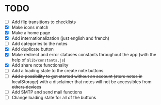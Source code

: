 # TODO

- [ ] Add flip transitions to checklists
- [x] Make icons match
- [x] Make a home page
- [x] Add internationalization (just english and french)
- [ ] Add categories to the notes
- [x] Add duplicate button
- [x] Make redirect and error statuses constants throughout the app (with the help of `$lib/constants.js`)
- [x] Add share note functionality
- [ ] Add a loading state to the create note buttons
- [ ] ~~Add a possibility to get started without an account (store notes in localStorage) with a disclaimer that notes will not be accessibles from others devices~~
- [ ] Add SMTP and send mail functions
- [ ] Change loading state for all of the buttons
